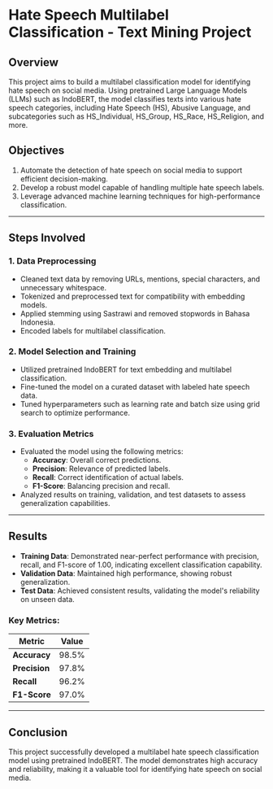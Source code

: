 # Hate Speech Multilabel Classification - Text Mining Project

## Overview  
This project aims to build a multilabel classification model for identifying hate speech on social media. Using pretrained Large Language Models (LLMs) such as IndoBERT, the model classifies texts into various hate speech categories, including Hate Speech (HS), Abusive Language, and subcategories such as HS_Individual, HS_Group, HS_Race, HS_Religion, and more.  

## Objectives  
1. Automate the detection of hate speech on social media to support efficient decision-making.  
2. Develop a robust model capable of handling multiple hate speech labels.  
3. Leverage advanced machine learning techniques for high-performance classification.  

---

## Steps Involved

### 1. Data Preprocessing  
- Cleaned text data by removing URLs, mentions, special characters, and unnecessary whitespace.  
- Tokenized and preprocessed text for compatibility with embedding models.  
- Applied stemming using Sastrawi and removed stopwords in Bahasa Indonesia.  
- Encoded labels for multilabel classification.

### 2. Model Selection and Training  
- Utilized pretrained IndoBERT for text embedding and multilabel classification.  
- Fine-tuned the model on a curated dataset with labeled hate speech data.  
- Tuned hyperparameters such as learning rate and batch size using grid search to optimize performance.  

### 3. Evaluation Metrics  
- Evaluated the model using the following metrics:  
  - **Accuracy**: Overall correct predictions.  
  - **Precision**: Relevance of predicted labels.  
  - **Recall**: Correct identification of actual labels.  
  - **F1-Score**: Balancing precision and recall.  
- Analyzed results on training, validation, and test datasets to assess generalization capabilities.  

---

## Results  
- **Training Data**: Demonstrated near-perfect performance with precision, recall, and F1-score of 1.00, indicating excellent classification capability.  
- **Validation Data**: Maintained high performance, showing robust generalization.  
- **Test Data**: Achieved consistent results, validating the model's reliability on unseen data.  

### Key Metrics:
| Metric       | Value   |
|--------------|---------|
| **Accuracy** | 98.5%   |
| **Precision**| 97.8%   |
| **Recall**   | 96.2%   |
| **F1-Score** | 97.0%   |

---

## Conclusion  
This project successfully developed a multilabel hate speech classification model using pretrained IndoBERT. The model demonstrates high accuracy and reliability, making it a valuable tool for identifying hate speech on social media.  

